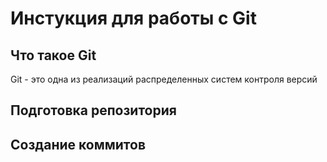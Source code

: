 # **Инстукция для работы с Git**

## Что такое Git 

Git - это одна из реализаций распределенных систем контроля версий

## Подготовка репозитория

## Создание коммитов
